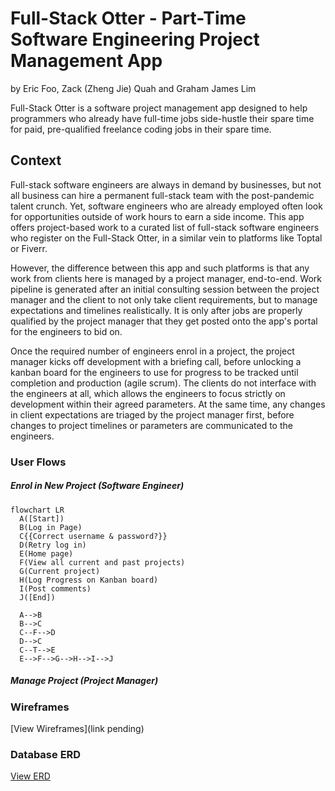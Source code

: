 # Full-Stack Otter - Part-Time Software Engineering Project Management App

by Eric Foo, Zack (Zheng Jie) Quah and Graham James Lim

Full-Stack Otter is a software project management app designed to help programmers who already have full-time jobs side-hustle their spare time for paid, pre-qualified freelance coding jobs in their spare time.

## Context

Full-stack software engineers are always in demand by businesses, but not all business can hire a permanent full-stack team with the post-pandemic talent crunch.
Yet, software engineers who are already employed often look for opportunities outside of work hours to earn a side income. This app offers project-based work to a curated list of full-stack software engineers who register on the Full-Stack Otter, in a similar vein to platforms like Toptal or Fiverr.

However, the difference between this app and such platforms is that any work from clients here is managed by a project manager, end-to-end. Work pipeline is generated after an initial consulting session between the project manager and the client to not only take client requirements, but to manage expectations and timelines realistically. It is only after jobs are properly qualified by the project manager that they get posted onto the app's portal for the engineers to bid on.

Once the required number of engineers enrol in a project, the project manager kicks off development with a briefing call, before unlocking a kanban board for the engineers to use for progress to be tracked until completion and production (agile scrum). The clients do not interface with the engineers at all, which allows the engineers to focus strictly on development within their agreed parameters. At the same time, any changes in client expectations are triaged by the project manager first, before changes to project timelines or parameters are communicated to the engineers.

### User Flows

##### Enrol in New Project (Software Engineer)

```mermaid
flowchart LR
  A([Start])
  B(Log in Page)
  C{{Correct username & password?}}
  D(Retry log in)
  E(Home page)
  F(View all current and past projects)
  G(Current project)
  H(Log Progress on Kanban board)
  I(Post comments)
  J([End])

  A-->B
  B-->C
  C--F-->D
  D-->C
  C--T-->E
  E-->F-->G-->H-->I-->J
```

##### Manage Project (Project Manager)

### Wireframes

[View Wireframes](link pending)

### Database ERD

[View ERD](https://drive.google.com/file/d/1qs_FH_lfMEPgFq_g-MnukTf5ubWoYRtu/view?usp=sharing)

